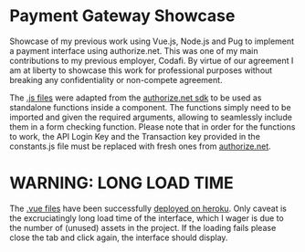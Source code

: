 # Payment Gateway Showcase
Showcase of my previous work using Vue.js, Node.js and Pug to implement a payment interface using authorize.net. This was one of my main contributions to my previous employer, Codafi. By virtue of our agreement I am at liberty to showcase this work for professional purposes without breaking any confidentiality or non-compete agreement.

The [.js files](/showcase/src/components/scripts) were adapted from the [authorize.net sdk](https://github.com/AuthorizeNet/sdk-node/tree/master/test) to be used as standalone functions inside a component. The functions simply need to be imported and given the required arguments, allowing to seamlessly include them in a form checking function. Please note that in order for the functions to work, the API Login Key and the Transaction key provided in the constants.js file must be replaced with fresh ones from [authorize.net](https://www.authorize.net).

# WARNING: LONG LOAD TIME
The [.vue files](/showcase/src/components/) have been successfully [deployed on heroku](https://landing-showcase.herokuapp.com/). Only caveat is the excruciatingly long load time of the interface,
which I wager is due to the number of (unused) assets in the project. If the loading fails please close the tab and click again, the interface should display.
